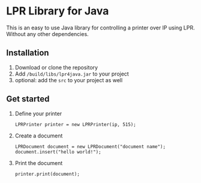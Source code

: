# LPR Library for Java
This is an easy to use Java library for controlling a printer over IP using LPR.
Without any other dependencies.
## Installation
1. Download or clone the repository
2. Add ```/build/libs/lpr4java.jar``` to your project
3. optional: add the ```src``` to your project as well
 
## Get started
 1. Define your printer
    ```
    LPRPrinter printer = new LPRPrinter(ip, 515);
    ```
 2. Create a document
    ```
    LPRDocument document = new LPRDocument("document name");
    document.insert("hello world!");
    ```
 3. Print the document
    ```
    printer.print(document);
    ```


